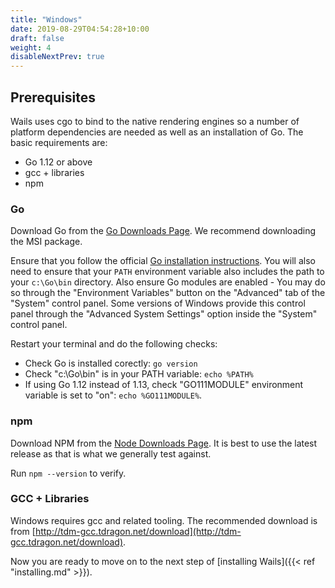```yaml
---
title: "Windows"
date: 2019-08-29T04:54:28+10:00
draft: false
weight: 4
disableNextPrev: true
---
```


## Prerequisites

Wails uses cgo to bind to the native rendering engines so a number of platform dependencies are needed as well as an installation of Go. The basic requirements are:

- Go 1.12 or above
- gcc + libraries
- npm

### Go

Download Go from the [Go Downloads Page](https://golang.org/dl/). We recommend downloading the MSI package.

Ensure that you follow the official [Go installation instructions](https://golang.org/doc/install#install). You will also need to ensure that your `PATH` environment variable also includes the path to your `c:\Go\bin` directory. Also ensure Go modules are enabled - You may do so through the "Environment Variables" button on the "Advanced" tab of the "System" control panel. Some versions of Windows provide this control panel through the "Advanced System Settings" option inside the "System" control panel.

Restart your terminal and do the following checks:

 * Check Go is installed corectly: `go version`
 * Check "c:\Go\bin" is in your PATH variable: `echo %PATH%`
 * If using Go 1.12 instead of 1.13, check "GO111MODULE" environment variable is set to "on": `echo %GO111MODULE%`.

### npm

Download NPM from the [Node Downloads Page](https://nodejs.org/en/download/). It is best to use the latest release as that is what we generally test against.

Run `npm --version` to verify.

### GCC + Libraries

Windows requires gcc and related tooling. The recommended download is from [http://tdm-gcc.tdragon.net/download](http://tdm-gcc.tdragon.net/download).


Now you are ready to move on to the next step of [installing Wails]({{< ref "installing.md" >}}).

